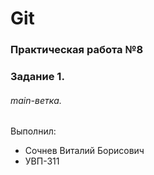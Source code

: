 # Git
### Практическая работа №8
### Задание 1.
###### main-ветка. 

Выполнил:
* Сочнев Виталий Борисович
* УВП-311

